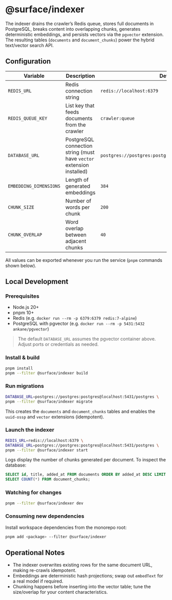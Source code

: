 # @surface/indexer

The indexer drains the crawler’s Redis queue, stores full documents in PostgreSQL,
breaks content into overlapping chunks, generates deterministic embeddings, and
persists vectors via the `pgvector` extension. The resulting tables (`documents`
and `document_chunks`) power the hybrid text/vector search API.

## Configuration

| Variable                 | Description                                                          | Default                                            |
| ------------------------ | -------------------------------------------------------------------- | -------------------------------------------------- |
| `REDIS_URL`              | Redis connection string                                               | `redis://localhost:6379`                           |
| `REDIS_QUEUE_KEY`        | List key that feeds documents from the crawler                        | `crawler:queue`                                    |
| `DATABASE_URL`           | PostgreSQL connection string (must have `vector` extension installed) | `postgres://postgres:postgres@localhost:5431/postgres` |
| `EMBEDDING_DIMENSIONS`   | Length of generated embeddings                                        | `384`                                              |
| `CHUNK_SIZE`             | Number of words per chunk                                             | `200`                                              |
| `CHUNK_OVERLAP`          | Word overlap between adjacent chunks                                  | `40`                                               |

All values can be exported whenever you run the service (`pnpm` commands shown below).

## Local Development

### Prerequisites

- Node.js 20+
- pnpm 10+
- Redis (e.g. `docker run --rm -p 6379:6379 redis:7-alpine`)
- PostgreSQL with pgvector (e.g. `docker run --rm -p 5431:5432 ankane/pgvector`)

> The default `DATABASE_URL` assumes the pgvector container above. Adjust ports or
> credentials as needed.

### Install & build

```bash
pnpm install
pnpm --filter @surface/indexer build
```

### Run migrations

```bash
DATABASE_URL=postgres://postgres:postgres@localhost:5431/postgres \
pnpm --filter @surface/indexer migrate
```

This creates the `documents` and `document_chunks` tables and enables the `uuid-ossp`
and `vector` extensions (idempotent).

### Launch the indexer

```bash
REDIS_URL=redis://localhost:6379 \
DATABASE_URL=postgres://postgres:postgres@localhost:5431/postgres \
pnpm --filter @surface/indexer start
```

Logs display the number of chunks generated per document. To inspect the database:

```sql
SELECT id, title, added_at FROM documents ORDER BY added_at DESC LIMIT 5;
SELECT COUNT(*) FROM document_chunks;
```

### Watching for changes

```bash
pnpm --filter @surface/indexer dev
```

### Consuming new dependencies

Install workspace dependencies from the monorepo root:

```bash
pnpm add <package> --filter @surface/indexer
```

## Operational Notes

- The indexer overwrites existing rows for the same document URL, making re-crawls
  idempotent.
- Embeddings are deterministic hash projections; swap out `embedText` for a real
  model if required.
- Chunking happens before inserting into the vector table; tune the size/overlap
  for your content characteristics.
